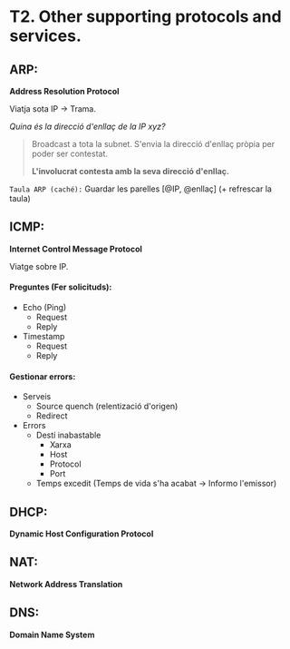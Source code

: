 # T2. Other supporting protocols and services.

## ARP:
**Address Resolution Protocol**

Viatja sota IP -> Trama.

*Quina és la direcció d'enllaç de la IP xyz?*

> Broadcast a tota la subnet. S'envia la direcció d'enllaç pròpia per poder ser contestat.
>
> **L'involucrat contesta amb la seva direcció d'enllaç.**

`Taula ARP (caché):` Guardar les parelles [@IP, @enllaç] (+ refrescar la taula)

## ICMP:
**Internet Control Message Protocol**

Viatge sobre IP.

#### Preguntes (Fer solicituds):
  - Echo (Ping)
    - Request
    - Reply
  - Timestamp
    - Request
    - Reply

#### Gestionar errors:
  - Serveis
    - Source quench (relentizació d'origen)
    - Redirect
  - Errors
    - Destí inabastable
      - Xarxa
      - Host
      - Protocol
      - Port
    - Temps excedit (Temps de vida s'ha acabat -> Informo l'emissor)

## DHCP:
**Dynamic Host Configuration Protocol**


## NAT:
**Network Address Translation**


## DNS:
**Domain Name System**
